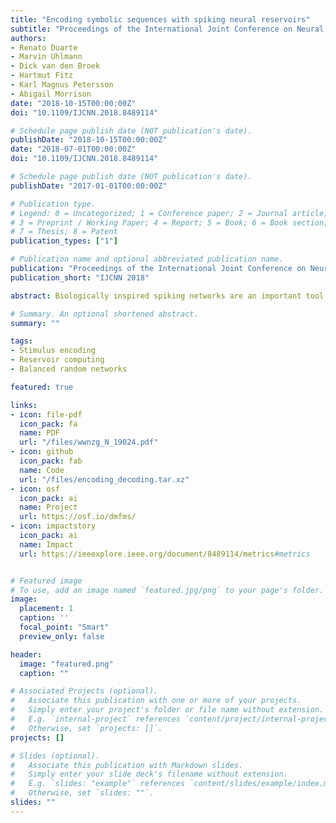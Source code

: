 ```yaml
---
title: "Encoding symbolic sequences with spiking neural reservoirs"
subtitle: "Proceedings of the International Joint Conference on Neural Networks 2018"
authors:
- Renato Duarte
- Marvin Uhlmann
- Dick van den Broek
- Hartmut Fitz
- Karl Magnus Petersson
- Abigail Morrison
date: "2018-10-15T00:00:00Z"
doi: "10.1109/IJCNN.2018.8489114"

# Schedule page publish date (NOT publication's date).
publishDate: "2018-10-15T00:00:00Z"
date: "2018-07-01T00:00:00Z"
doi: "10.1109/IJCNN.2018.8489114"

# Schedule page publish date (NOT publication's date).
publishDate: "2017-01-01T00:00:00Z"

# Publication type.
# Legend: 0 = Uncategorized; 1 = Conference paper; 2 = Journal article;
# 3 = Preprint / Working Paper; 4 = Report; 5 = Book; 6 = Book section;
# 7 = Thesis; 8 = Patent
publication_types: ["1"]

# Publication name and optional abbreviated publication name.
publication: "Proceedings of the International Joint Conference on Neural Networks 2018"
publication_short: "IJCNN 2018"

abstract: Biologically inspired spiking networks are an important tool to study the nature of computation and cognition in neural systems. In this work, we investigate the representational capacity of spiking networks engaged in an identity mapping task. We compare two schemes for encoding symbolic input, one in which input is injected as a direct current and one where input is delivered as a spatio-temporal spike pattern. We test the ability of networks to discriminate their input as a function of the number of distinct input symbols. We also compare performance using either membrane potentials or filtered spike trains as state variable. Furthermore, we investigate how the circuit behavior depends on the balance between excitation and inhibition, and the degree of synchrony and regularity in its internal dynamics. Finally, we compare different linear methods of decoding population activity onto desired target labels. Overall, our results suggest that even this simple mapping task is strongly influenced by design choices on input encoding, state-variables, circuit characteristics and decoding methods, and these factors can interact in complex ways. This work highlights the importance of constraining computational network models of behavior by available neurobiological evidence.

# Summary. An optional shortened abstract.
summary: ""

tags:
- Stimulus encoding
- Reservoir computing
- Balanced random networks

featured: true

links:
- icon: file-pdf
  icon_pack: fa
  name: PDF
  url: "/files/wwnzg_N_19024.pdf"
- icon: github 
  icon_pack: fab
  name: Code
  url: "/files/encoding_decoding.tar.xz"
- icon: osf
  icon_pack: ai
  name: Project
  url: https://osf.io/dmfms/
- icon: impactstory
  icon_pack: ai
  name: Impact
  url: https://ieeexplore.ieee.org/document/8489114/metrics#metrics


# Featured image
# To use, add an image named `featured.jpg/png` to your page's folder. 
image:
  placement: 1
  caption: ''
  focal_point: "Smart"
  preview_only: false

header:
  image: "featured.png"
  caption: ""

# Associated Projects (optional).
#   Associate this publication with one or more of your projects.
#   Simply enter your project's folder or file name without extension.
#   E.g. `internal-project` references `content/project/internal-project/index.md`.
#   Otherwise, set `projects: []`.
projects: []

# Slides (optional).
#   Associate this publication with Markdown slides.
#   Simply enter your slide deck's filename without extension.
#   E.g. `slides: "example"` references `content/slides/example/index.md`.
#   Otherwise, set `slides: ""`.
slides: ""
---
```


